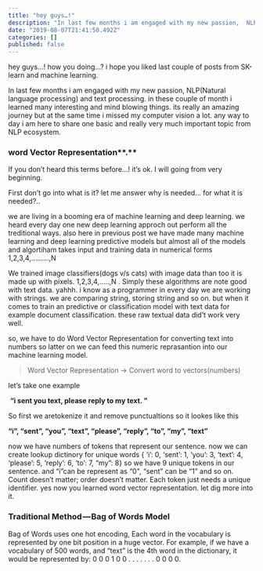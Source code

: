 ```yaml
---
title: "hey guys…!"
description: "In last few months i am engaged with my new passion,  NLP(Natural language processing) and text processing. in these couple of month i…"
date: "2019-08-07T21:41:50.492Z"
categories: []
published: false
---
```


  

hey guys…! how you doing…? i hope you liked last couple of posts from SK-learn and machine learning.

  

In last few months i am engaged with my new passion, NLP(Natural language processing) and text processing. in these couple of month i learned many interesting and mind blowing things. its really an amazing journey but at the same time i missed my computer vision a lot. any way to day i am here to share one basic and really very much important topic from NLP ecosystem.

### **word Vector** Representation**.**

If you don’t heard this terms before…! it’s ok. I will going from very beginning.

First don’t go into what is it? let me answer why is needed… for what it is needed?..

we are living in a booming era of machine learning and deep learning. we heard every day one new deep learning approch out perform all the treditional ways. also here in previous post we have made many machine learning and deep learning predictive models but almost all of the models and algortiham takes input and training data in numerical forms 1,2,3,4,………,N

We trained image classifiers(dogs v/s cats) with image data than too it is made up with pixels. 1,2,3,4,…..,N . Simply these algorithms are note good with text data. yahhh. i know as a programmer in every day we are working with strings. we are comparing string, storing string and so on. but when it comes to train an predictive or classification model with text data for example document classification. these raw textual data did’t work very well.

so, we have to do Word Vector Representation for converting text into numbers so latter on we can feed this numeric reprasantion into our machine learning model.

> Word Vector Representation -> Convert word to vectors(numbers)

let’s take one example

 **“i sent you text, please reply to my text. ”**

So first we aretokenize it and remove punctualtions so it lookes like this

**“i”, “sent”, “you”, “text”, “please”, “reply”, “to”, “my”, “text”**

now we have numbers of tokens that represent our sentence. now we can create lookup dictinory for unique words { ‘i’: 0, ‘sent’: 1, ‘you’: 3, ‘text’: 4, ‘please’: 5, ‘reply’: 6, ‘to’: 7, “my”: 8} so we have 9 unique tokens in our sentence. and “i”can be represent as “0", “sent” can be “1” and so on. Count doesn’t matter; order doesn’t matter. Each token just needs a unique identifier. yes now you learned word vector representation. let dig more into it.

### **Traditional Method — Bag of Words Model**

Bag of Words uses one hot encoding, Each word in the vocabulary is represented by one bit position in a huge vector. For example, if we have a vocabulary of 500 words, and “text” is the 4th word in the dictionary, it would be represented by: 0 0 0 1 0 0 . . . . . . . 0 0 0 0.
